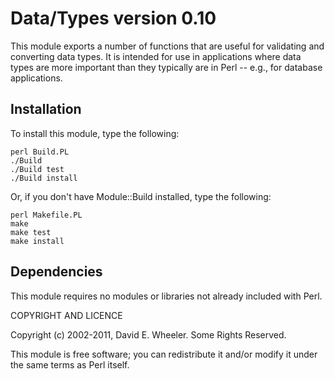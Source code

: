 Data/Types version 0.10
=======================

This module exports a number of functions that are useful for validating and
converting data types. It is intended for use in applications where data types
are more important than they typically are in Perl -- e.g., for database
applications.

Installation
------------

To install this module, type the following:

    perl Build.PL
    ./Build
    ./Build test
    ./Build install

Or, if you don't have Module::Build installed, type the following:

    perl Makefile.PL
    make
    make test
    make install

Dependencies
------------

This module requires no modules or libraries not already included with Perl.

COPYRIGHT AND LICENCE

Copyright (c) 2002-2011, David E. Wheeler. Some Rights Reserved.

This module is free software; you can redistribute it and/or modify it under
the same terms as Perl itself.
